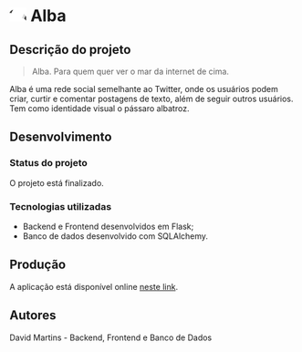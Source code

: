 # <img src="/alba/static/images/alba-icon.svg" width="30px" /> Alba

## Descrição do projeto
> Alba. Para quem quer ver o mar da internet de cima.

Alba é uma rede social semelhante ao Twitter, onde os usuários podem criar, curtir e comentar postagens de texto, além de seguir outros usuários. Tem como identidade visual o pássaro albatroz.

## Desenvolvimento
### Status do projeto
O projeto está finalizado.

### Tecnologias utilizadas
- Backend e Frontend desenvolvidos em Flask;
- Banco de dados desenvolvido com SQLAlchemy.

## Produção
A aplicação está disponível online [neste link](https://alba-adebdjb3becrg8b8.canadacentral-01.azurewebsites.net/).

## Autores
David Martins - Backend, Frontend e Banco de Dados
